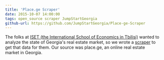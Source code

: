 ```yaml
---
title: 'Place.ge Scraper'
date: 2015-10-07 14:00:00
tags: open_source scraper JumpStartGeorgia
github-url: https://github.com/JumpStartGeorgia/Place-ge-Scraper
---
```

The folks at [ISET (the International School of Economics in Tbilisi)](http://www.iset.ge/) wanted to analyze the state of Georgia's real estate market, so we wrote a [scraper]({{page.github-url}}) to get that data for them. Our source was place.ge, an online real estate market in Georgia.
